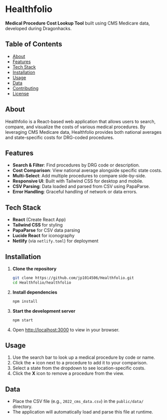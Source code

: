 # Healthfolio

**Medical Procedure Cost Lookup Tool** built using CMS Medicare data, developed during Dragonhacks.

## Table of Contents
- [About](#about)
- [Features](#features)
- [Tech Stack](#tech-stack)
- [Installation](#installation)
- [Usage](#usage)
- [Data](#data)
- [Contributing](#contributing)
- [License](#license)

## About
Healthfolio is a React-based web application that allows users to search, compare, and visualize the costs of various medical procedures. By leveraging CMS Medicare data, Healthfolio provides both national averages and state-specific costs for DRG-coded procedures.

## Features
- **Search & Filter**: Find procedures by DRG code or description.
- **Cost Comparison**: View national average alongside specific state costs.
- **Multi-Select**: Add multiple procedures to compare side-by-side.
- **Responsive UI**: Built with Tailwind CSS for desktop and mobile.
- **CSV Parsing**: Data loaded and parsed from CSV using PapaParse.
- **Error Handling**: Graceful handling of network or data errors.

## Tech Stack
- **React** (Create React App)
- **Tailwind CSS** for styling
- **PapaParse** for CSV data parsing
- **Lucide React** for iconography
- **Netlify** (via `netlify.toml`) for deployment

## Installation
1. **Clone the repository**
   ```bash
   git clone https://github.com/jp1014506/Healthfolio.git
   cd Healthfolio/healthfolio
   ```
2. **Install dependencies**
   ```bash
   npm install
   ```
3. **Start the development server**
   ```bash
   npm start
   ```
4. Open [http://localhost:3000](http://localhost:3000) to view in your browser.

## Usage
1. Use the search bar to look up a medical procedure by code or name.
2. Click the **+** icon next to a procedure to add it to your comparison.
3. Select a state from the dropdown to see location-specific costs.
4. Click the **X** icon to remove a procedure from the view.

## Data
- Place the CSV file (e.g., `2022_cms_data.csv`) in the `public/data/` directory.
- The application will automatically load and parse this file at runtime.
